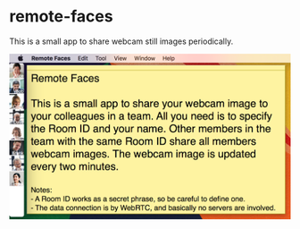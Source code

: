 # remote-faces

This is a small app to share webcam still images periodically.

![screenshot](screen01.png)
